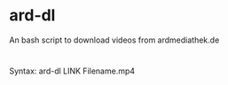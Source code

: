 # ard-dl
An bash script to download videos from  ardmediathek.de
#
Syntax: ard-dl LINK Filename.mp4
